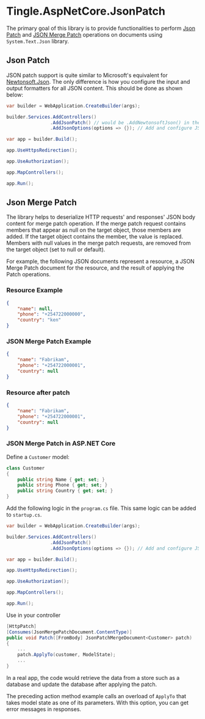 # Tingle.AspNetCore.JsonPatch

The primary goal of this library is to provide functionalities to perform [Json Patch](https://datatracker.ietf.org/doc/html/rfc6902) and [JSON Merge Patch](https://datatracker.ietf.org/doc/html/rfc7386) operations on documents using `System.Text.Json` library.

## Json Patch

JSON patch support is quite similar to Microsoft's equivalent for [Newtonsoft.Json](https://learn.microsoft.com/en-us/aspnet/core/web-api/jsonpatch?view=aspnetcore-8.0). The only difference is how you configure the input and output formatters for all JSON content. This should be done as shown below:

```cs
var builder = WebApplication.CreateBuilder(args);

builder.Services.AddControllers()
                .AddJsonPatch() // would be .AddNewtonsoftJson() in the Newtonsoft.Json equivalent
                .AddJsonOptions(options => {}); // Add and configure JSON formatters

var app = builder.Build();

app.UseHttpsRedirection();

app.UseAuthorization();

app.MapControllers();

app.Run();
```

## Json Merge Patch

 The library helps to deserialize HTTP requests' and responses' JSON body content for merge patch operation. If the merge patch request contains members that appear as null on the target object, those members are added. If the target object contains the member, the value is replaced. Members with null values in the merge patch requests, are removed from the target object (set to null or default).

For example, the following JSON documents represent a resource, a JSON Merge Patch document for the resource, and the result of applying the Patch operations.

### Resource Example

```json
{
    "name": null,
    "phone": "+254722000000",
    "country": "ken"
}
```

### JSON Merge Patch Example

```json
{
    "name": "Fabrikam",
    "phone": "+254722000001",
    "country": null
}
```

### Resource after patch

```json
{
    "name": "Fabrikam",
    "phone": "+254722000001",
    "country": null
}
```

### JSON Merge Patch in ASP.NET Core

Define a `Customer` model:

```cs
class Customer
{
    public string Name { get; set; }
    public string Phone { get; set; }
    public string Country { get; set; }
}
```

Add the following logic in the `program.cs` file. This same logic can be added to `startup.cs`.

```cs
var builder = WebApplication.CreateBuilder(args);

builder.Services.AddControllers()
                .AddJsonPatch()
                .AddJsonOptions(options => {}); // Add and configure JSON formatters

var app = builder.Build();

app.UseHttpsRedirection();

app.UseAuthorization();

app.MapControllers();

app.Run();
```

Use in your controller

```cs
[HttpPatch]
[Consumes(JsonMergePatchDocument.ContentType)]
public void Patch([FromBody] JsonPatchMergeDocument<Customer> patch)
{
    ...
    patch.ApplyTo(customer, ModelState);
    ...
}
```

In a real app, the code would retrieve the data from a store such as a database and update the database after applying the patch.

The preceding action method example calls an overload of `ApplyTo` that takes model state as one of its parameters. With this option, you can get error messages in responses.
